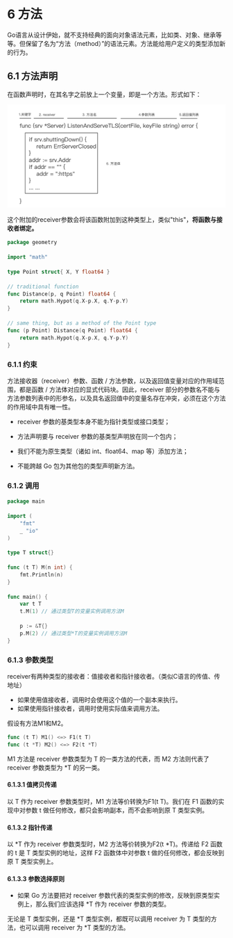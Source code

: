 # 6 方法

Go语言从设计伊始，就不支持经典的面向对象语法元素，比如类、对象、继承等等。但保留了名为“方法（method）”的语法元素。方法能给用户定义的类型添加新的行为。

## 6.1 方法声明

在函数声明时，在其名字之前放上一个变量，即是一个方法。形式如下：

![go方法声明](jpg/go方法声明.jpg)

这个附加的receiver参数会将该函数附加到这种类型上，类似"this"，**将函数与接收者绑定。**

```go
package geometry

import "math"

type Point struct{ X, Y float64 }

// traditional function
func Distance(p, q Point) float64 {
    return math.Hypot(q.X-p.X, q.Y-p.Y)
}

// same thing, but as a method of the Point type
func (p Point) Distance(q Point) float64 {
    return math.Hypot(q.X-p.X, q.Y-p.Y)
}
```

### 6.1.1 约束

方法接收器（receiver）参数、函数 / 方法参数，以及返回值变量对应的作用域范围，都是函数 / 方法体对应的显式代码块。因此，receiver 部分的参数名不能与方法参数列表中的形参名，以及具名返回值中的变量名存在冲突，必须在这个方法的作用域中具有唯一性。

- receiver 参数的基类型本身不能为指针类型或接口类型；

- 方法声明要与 receiver 参数的基类型声明放在同一个包内；
- 我们不能为原生类型（诸如 int、float64、map 等）添加方法；
- 不能跨越 Go 包为其他包的类型声明新方法。

### 6.1.2 调用

```go
package main

import (
    "fmt"
    _ "io"
)

type T struct{}

func (t T) M(n int) {
    fmt.Println(n)
}

func main() {
    var t T
    t.M(1) // 通过类型T的变量实例调用方法M

    p := &T{}
    p.M(2) // 通过类型*T的变量实例调用方法M
}
```

### 6.1.3 参数类型

receiver有两种类型的接收者：值接收者和指针接收者。（类似C语言的传值、传地址）

- 如果使用值接收者，调用时会使用这个值的一个副本来执行。
- 如果使用指针接收者，调用时使用实际值来调用方法。

假设有方法M1和M2。

```go
func (t T) M1() <=> F1(t T)
func (t *T) M2() <=> F2(t *T)
```

M1 方法是 receiver 参数类型为 T 的一类方法的代表，而 M2 方法则代表了 receiver 参数类型为 *T 的另一类。

#### 6.1.3.1 值拷贝传递

以 T 作为 receiver 参数类型时，M1 方法等价转换为F1(t T)。我们在 F1 函数的实现中对参数 t 做任何修改，都只会影响副本，而不会影响到原 T 类型实例。

#### 6.1.3.2 指针传递

以 *T 作为 receiver 参数类型时，M2 方法等价转换为F2(t *T)。传递给 F2 函数的 t 是 T 类型实例的地址，这样 F2 函数体中对参数 t 做的任何修改，都会反映到原 T 类型实例上。

#### 6.1.3.3 参数选择原则

- 如果 Go 方法要把对 receiver 参数代表的类型实例的修改，反映到原类型实例上，那么我们应该选择 *T 作为 receiver 参数的类型。

无论是 T 类型实例，还是 *T 类型实例，都既可以调用 receiver 为 T 类型的方法，也可以调用 receiver 为 *T 类型的方法。

